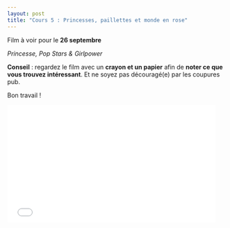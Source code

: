 ```yaml
---
layout: post
title: "Cours 5 : Princesses, paillettes et monde en rose"
---
```

Film à voir pour le **26 septembre**

_Princesse, Pop Stars & Girlpower_

**Conseil** : regardez le film avec un **crayon et un papier** afin de **noter ce que vous trouvez intéressant**. Et ne soyez pas découragé(e) par les coupures pub. 

Bon travail ! 

<iframe frameborder="0" width="480" height="270" src="//www.dailymotion.com/embed/video/x569qry" allowfullscreen></iframe>
